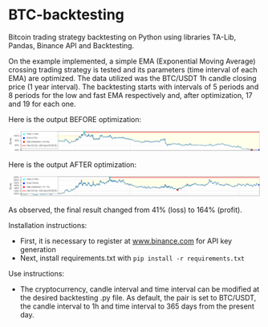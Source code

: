 # BTC-backtesting
 Bitcoin trading strategy backtesting on Python using libraries TA-Lib, Pandas, Binance API and Backtesting.
 
 On the example implemented, a simple EMA (Exponential Moving Average) crossing trading strategy is tested and its parameters (time interval of each EMA) are optimized. The data utilized was the BTC/USDT 1h candle closing price (1 year interval). The backtesting starts with intervals of 5 periods and 8 periods for the low and fast EMA respectively and, after optimization, 17 and 19 for each one.
 
 Here is the output BEFORE optimization:
 
 ![Alt text](before_optimization.png?raw=true "")
 
 Here is the output AFTER  optimization:
 
  ![Alt text](after_optimization.png?raw=true "")

As observed, the final result changed from 41% (loss) to 164% (profit).

Installation instructions:
 - First, it is necessary to register at www.binance.com for API key generation
 - Next, install requirements.txt with ``` pip install -r requirements.txt ```

Use instructions:
 - The cryptocurrency, candle interval and time interval can be modified at the desired backtesting .py file. As default, the pair is set to BTC/USDT, the candle interval to 1h and time interval to 365 days from the present day.
